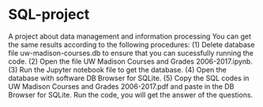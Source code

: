 # SQL-project
A project about data management and information processing
You can get the same results according to the following procedures:
(1) Delete database file uw-madison-courses.db to ensure that you can sucessfully running the code.
(2) Open the file UW Madison Courses and Grades 2006-2017.ipynb.
(3) Run the Jupyter notebook file to get the database.
(4) Open the database with software DB Browser for SQLite.
(5) Copy the SQL codes in UW Madison Courses and Grades 2006-2017.pdf and paste in the DB Browser for SQLite. Run the code, you will get the answer of the questions.
